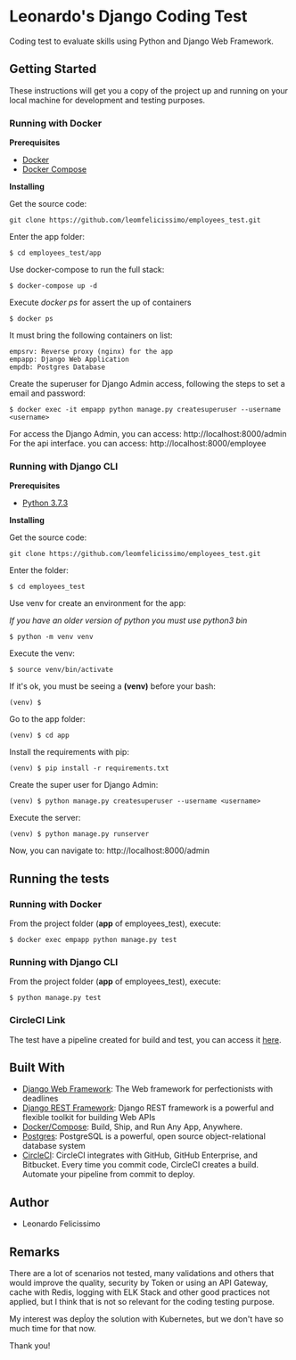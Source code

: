 # Leonardo's Django Coding Test #
Coding test to evaluate skills using Python and Django Web Framework.

## Getting Started ##
These instructions will get you a copy of the project up and running on your local machine for development and testing purposes.

### Running with Docker ###

**Prerequisites**

- [Docker](https://docs.docker.com/install/)
- [Docker Compose](https://docs.docker.com/compose/install/)

**Installing**

Get the source code:

```
git clone https://github.com/leomfelicissimo/employees_test.git
```

Enter the app folder:

```
$ cd employees_test/app
```

Use docker-compose to run the full stack:

```
$ docker-compose up -d
```

Execute _docker ps_ for assert the up of containers

```
$ docker ps
```

It must bring the following containers on list:
```
empsrv: Reverse proxy (nginx) for the app
empapp: Django Web Application 
empdb: Postgres Database
```

Create the superuser for Django Admin access, following the steps to set a email and password:
```
$ docker exec -it empapp python manage.py createsuperuser --username <username>
```

For access the Django Admin, you can access: http://localhost:8000/admin
For the api interface. you can access: http://localhost:8000/employee

### Running with Django CLI ### 

**Prerequisites**

- [Python 3.7.3](https://docs.docker.com/install/)

**Installing**

Get the source code:

```
git clone https://github.com/leomfelicissimo/employees_test.git
```

Enter the folder:

```
$ cd employees_test
```

Use venv for create an environment for the app:

*If you have an older version of python you must use python3 bin*

```
$ python -m venv venv
```

Execute the venv:

```
$ source venv/bin/activate
```

If it's ok, you must be seeing a __(venv)__ before your bash:
```
(venv) $ 
```

Go to the app folder:
```
(venv) $ cd app
```

Install the requirements with pip:
```
(venv) $ pip install -r requirements.txt
```

Create the super user for Django Admin:
```
(venv) $ python manage.py createsuperuser --username <username>
```

Execute the server:
```
(venv) $ python manage.py runserver
```

Now, you can navigate to: http://localhost:8000/admin

## Running the tests ##

### Running with Docker ###
From the project folder (__app__ of employees_test), execute:
```
$ docker exec empapp python manage.py test
```

### Running with Django CLI ###
From the project folder (__app__ of employees_test), execute:
```
$ python manage.py test
```

### CircleCI Link ###
The test have a pipeline created for build and test, you can access it [here](https://circleci.com/gh/leomfelicissimo/employees_test).

## Built With ##
- [Django Web Framework](https://www.djangoproject.com/): The Web framework for perfectionists with deadlines
- [Django REST Framework](https://www.django-rest-framework.org/): Django REST framework is a powerful and flexible toolkit for building Web APIs
- [Docker/Compose](https://www.docker.com): Build, Ship, and Run Any App, Anywhere.
- [Postgres](https://www.postgresql.org/download/): PostgreSQL is a powerful, open source object-relational database system
- [CircleCI](https://circleci.com/): CircleCI integrates with GitHub, GitHub Enterprise, and Bitbucket. Every time you commit code, CircleCI creates a build. Automate your pipeline from commit to deploy.

## Author ##
- Leonardo Felicissimo

## Remarks ##
There are a lot of scenarios not tested, many validations and others that would improve the quality, security by Token or using an API Gateway, cache with Redis, logging with ELK Stack and other good practices not applied, but I think that is not so relevant for the coding testing purpose. 

My interest was depĺoy the solution with Kubernetes, but we don't have so much time for that now.

Thank you!
